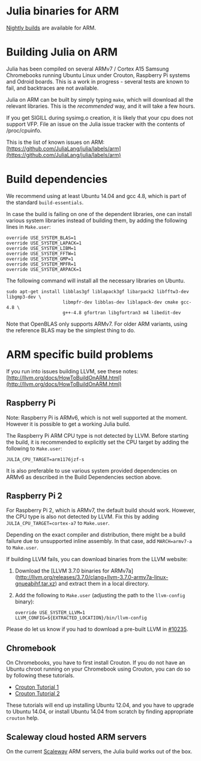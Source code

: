# Julia binaries for ARM

[Nightly builds](https://status.julialang.org/download/linux-arm) are
available for ARM.

# Building Julia on ARM

Julia has been compiled on several ARMv7 / Cortex A15 Samsung
Chromebooks running Ubuntu Linux under Crouton, Raspberry Pi systems
and Odroid boards. This is a work in progress - several tests are
known to fail, and backtraces are not available.

Julia on ARM can be built by simply typing `make`, which will download all
the relevant libraries. This is the *recommended* way, and it will take a
few hours.

If you get SIGILL during sysimg.o creation, it is likely that your cpu
does not support VFP.  File an issue on the Julia issue tracker with
the contents of /proc/cpuinfo.

This is the list of known issues on ARM:
 [https://github.com/JuliaLang/julia/labels/arm](https://github.com/JuliaLang/julia/labels/arm)

# Build dependencies

We recommend using at least Ubuntu 14.04 and gcc 4.8, which is part of the
standard `build-essentials`.

In case the build is failing on one of the dependent libraries, one
can install various system libraries instead of building them, by
adding the following lines in `Make.user`:

````
override USE_SYSTEM_BLAS=1
override USE_SYSTEM_LAPACK=1
override USE_SYSTEM_LIBM=1
override USE_SYSTEM_FFTW=1
override USE_SYSTEM_GMP=1
override USE_SYSTEM_MPFR=1
override USE_SYSTEM_ARPACK=1
````

The following command will install all the necessary libraries on Ubuntu.

````
sudo apt-get install libblas3gf liblapack3gf libarpack2 libfftw3-dev libgmp3-dev \
                     libmpfr-dev libblas-dev liblapack-dev cmake gcc-4.8 \
                     g++-4.8 gfortran libgfortran3 m4 libedit-dev
````

Note that OpenBLAS only supports ARMv7. For older ARM variants, using the reference BLAS
may be the simplest thing to do.

# ARM specific build problems

If you run into issues building LLVM, see these notes:
[http://llvm.org/docs/HowToBuildOnARM.html](http://llvm.org/docs/HowToBuildOnARM.html)

## Raspberry Pi

Note: Raspberry Pi is ARMv6, which is not well supported at the moment. However it is
possible to get a working Julia build.

The Raspberry Pi ARM CPU type is not detected by LLVM.  Before starting the
build, it is recommended to explicitly set the CPU target by adding the
following to `Make.user`:

````
JULIA_CPU_TARGET=arm1176jzf-s
````

It is also preferable to use various system provided dependencies on
ARMv6 as described in the Build Dependencies section above.

## Raspberry Pi 2

For Raspberry Pi 2, which is ARMv7, the default build should work. However, the
CPU type is also not detected by LLVM. Fix this by adding
`JULIA_CPU_TARGET=cortex-a7` to `Make.user`.

Depending on the exact compiler and distribution, there might be a build failure
due to unsupported inline assembly. In that case, add `MARCH=armv7-a` to
`Make.user`.

If building LLVM fails, you can download binaries from the LLVM website:

1.  Download the [LLVM 3.7.0 binaries for ARMv7a] (http://llvm.org/releases/3.7.0/clang+llvm-3.7.0-armv7a-linux-gnueabihf.tar.xz) and extract them in a local directory.
2. Add the following to `Make.user` (adjusting the path to the `llvm-config` binary):

    ```
    override USE_SYSTEM_LLVM=1
    LLVM_CONFIG=${EXTRACTED_LOCATION}/bin/llvm-config
    ```

Please do let us know if you had to download a pre-built LLVM in [#10235](https://github.com/JuliaLang/julia/issues/10235).

## Chromebook

On Chromebooks, you have to first install Crouton.  If you do not have
an Ubuntu chroot running on your Chromebook using Crouton, you can do
so by following these tutorials.

- [Crouton Tutorial 1](http://www.howtogeek.com/162120/how-to-install-ubuntu-linux-on-your-chromebook-with-crouton/)
- [Crouton Tutorial 2](http://lifehacker.com/how-to-install-linux-on-a-chromebook-and-unlock-its-ful-509039343)

These tutorials will end up installing Ubuntu 12.04, and you have to
upgrade to Ubuntu 14.04, or install Ubuntu 14.04 from scratch by
finding appropriate `crouton` help.

## Scaleway cloud hosted ARM servers

On the current [Scaleway](http://scaleway.com) ARM servers, the Julia
build works out of the box.
